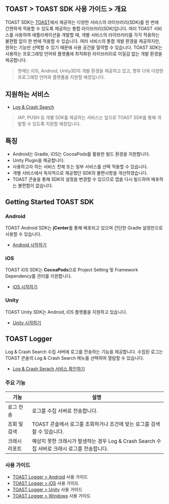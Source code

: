 ## TOAST > TOAST SDK 사용 가이드 > 개요

TOAST SDK는 [TOAST](https://toast.com/)에서 제공하는 다양한 서비스의 라이브러리(SDK)를 한 번에 간편하게 적용할 수 있도록 제공하는 통합 라이브러리(SDK)입니다. 여러 TOAST 서비스를 사용하여 애플리케이션을 개발할 때, 개별 서비스의 라이브러리를 각각 적용하는 불편함 없이 한 번에 적용할 수 있습니다.
여러 서비스의 통합 개발 환경을 제공하지만, 원하는 기능만 선택할 수 있기 때문에 사용 공간을 절약할 수 있습니다. TOAST SDK는 사용하는 프로그래밍 언어와 플랫폼에 최적화된 라이브러리로 이질감 없는 개발 환경을 제공합니다.

> 현재는 iOS, Android, Unity3D의 개발 환경을 제공하고 있고, 향후 더욱 다양한 프로그래밍 언어와 플랫폼을 지원할 예정입니다.

## 지원하는 서비스

* [Log & Crash Search](https://toast.com/service/analytics/log_crash_search)

> IAP, PUSH 등 개별 SDK를 제공하는 서비스는 앞으로 TOAST SDK를 통해 개발할 수 있도록 지원할 예정입니다.

## 특징

* Android는 Gradle, iOS는 CocoaPods를 활용한 빌드 환경을 지원합니다.
* Unity Plugin을 제공합니다.
* 사용하고자 하는 서비스 전체 또는 일부 서비스를 선택 적용할 수 있습니다.
* 개별 서비스에서 독자적으로 제공했던 SDK의 불편사항을 개선하였습니다.
* TOAST 콘솔을 통해 SDK의 설정을 변경할 수 있으므로 앱을 다시 빌드하여 배포하는 불편함이 없습니다.

## Getting Started TOAST SDK

### Android

TOAST Android SDK는 **jCenter**를 통해 배포되고 있으며 간단한 Gradle 설정만으로 사용할 수 있습니다.

* [Android 시작하기](./getting-started-android)

### iOS

TOAST iOS SDK는 **CocoaPods**으로 Project Setting 및 Framework Dependency를 관리를 지원합니다.

* [iOS 시작하기](./getting-started-ios)

### Unity

TOAST Unity SDK는 Android, iOS 플랫폼을 지원하고 있습니다.

* [Unity 시작하기](./getting-started-unity)

## TOAST Logger

Log & Crash Search 수집 서버에 로그를 전송하는 기능을 제공합니다.
수집된 로그는 TOAST 콘솔의 Log & Crash Search 메뉴를 선택하여 열람할 수 있습니다.

* [Log & Crash Serach 서비스 확인하기](https://toast.com/service/analytics/log_crash_search)

### 주요 기능

| 기능 | 설명 |
| -- | -- |
| 로그 전송 | 로그를 수집 서버로 전송합니다. |
| 조회 및 검색 | TOAST 콘솔에서 로그를 조회하거나 조건에 맞는 로그를 검색할 수 있습니다. |
| 크래시 리포트 | 예상치 못한 크래시가 발생하는 경우 Log & Crash Search 수집 서버로 크래시 로그를 전송합니다. |

### 사용 가이드

* [TOAST Logger > Android](./log-collector-android) 사용 가이드
* [TOAST Logger > iOS](./log-collector-ios) 사용 가이드
* [TOAST Logger > Unity](./log-collector-unity) 사용 가이드
* [TOAST Logger > Windows](./log-collector-windows) 사용 가이드